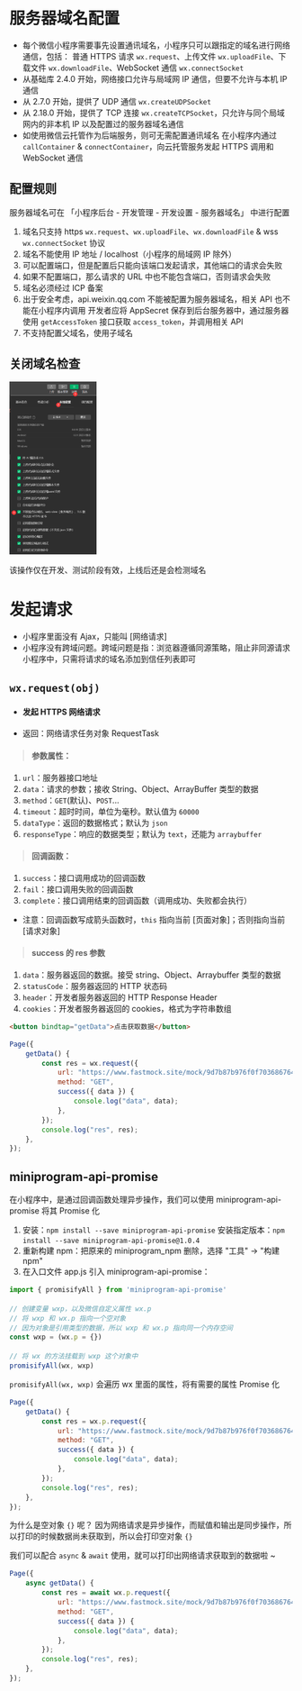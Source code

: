 # 服务器域名配置

- 每个微信小程序需要事先设置通讯域名，小程序只可以跟指定的域名进行网络通信，包括：
  普通 HTTPS 请求 `wx.request`、上传文件 `wx.uploadFile`、下载文件 `wx.downloadFile`、WebSocket 通信 `wx.connectSocket`
- 从基础库 2.4.0 开始，网络接口允许与局域网 IP 通信，但要不允许与本机 IP 通信
- 从 2.7.0 开始，提供了 UDP 通信 `wx.createUDPSocket`
- 从 2.18.0 开始，提供了 TCP 连接 `wx.createTCPSocket`，只允许与同个局域网内的非本机 IP 以及配置过的服务器域名通信
- 如使用微信云托管作为后端服务，则可无需配置通讯域名
  在小程序内通过 `callContainer` & `connectContainer`，向云托管服务发起 HTTPS 调用和 WebSocket 通信

## 配置规则

服务器域名可在 「小程序后台 - 开发管理 - 开发设置 - 服务器域名」 中进行配置

1. 域名只支持 https `wx.request`、`wx.uploadFile`、`wx.downloadFile` & wss `wx.connectSocket` 协议
2. 域名不能使用 IP 地址 / localhost（小程序的局域网 IP 除外）
3. 可以配置端口，但是配置后只能向该端口发起请求，其他端口的请求会失败
4. 如果不配置端口，那么请求的 URL 中也不能包含端口，否则请求会失败
5. 域名必须经过 ICP 备案
6. 出于安全考虑，api.weixin.qq.com 不能被配置为服务器域名，相关 API 也不能在小程序内调用
   开发者应将 AppSecret 保存到后台服务器中，通过服务器使用 `getAccessToken` 接口获取 `access_token`，并调用相关 API
7. 不支持配置父域名，使用子域名

## 关闭域名检查

<img src="picture/image-20220221102903411.png" alt="image-20220221102903411" style="zoom:30%;" />

该操作仅在开发、测试阶段有效，上线后还是会检测域名

# 发起请求

- 小程序里面没有 Ajax，只能叫 [网络请求]
- 小程序没有跨域问题。跨域问题是指：浏览器遵循同源策略，阻止非同源请求
  小程序中，只需将请求的域名添加到信任列表即可

## `wx.request(obj)`

- #### 发起 HTTPS 网络请求

- 返回：网络请求任务对象 RequestTask

> #### 参数属性：

1. `url`：服务器接口地址
2. `data`：请求的参数；接收 String、Object、ArrayBuffer 类型的数据
3. `method`：`GET`(默认)、`POST`...
4. `timeout`：超时时间，单位为毫秒。默认值为 `60000`
5. `dataType`：返回的数据格式；默认为 `json`
6. `responseType`：响应的数据类型；默认为 `text`，还能为 `arraybuffer`

> #### 回调函数：

1. `success`：接口调用成功的回调函数
2. `fail`：接口调用失败的回调函数
3. `complete`：接口调用结束的回调函数（调用成功、失败都会执行）

- 注意：回调函数写成箭头函数时，`this` 指向当前 [页面对象]；否则指向当前 [请求对象]

> #### success 的 res 参数

1. `data`：服务器返回的数据。接受 string、Object、Arraybuffer 类型的数据
2. `statusCode`：服务器返回的 HTTP 状态码
3. `header`：开发者服务器返回的 HTTP Response Header
4. `cookies`：开发者服务器返回的 cookies，格式为字符串数组

```html
<button bindtap="getData">点击获取数据</button>
```

```js
Page({
	getData() {
		const res = wx.request({
			url: "https://www.fastmock.site/mock/9d7b87b976f0f703686764ab8a74d066/program/list",
			method: "GET",
			success({ data }) {
				console.log("data", data);
			},
		});
		console.log("res", res);
	},
});
```

## miniprogram-api-promise

在小程序中，是通过回调函数处理异步操作，我们可以使用 miniprogram-api-promise 将其 Promise 化

1. 安装：`npm install --save miniprogram-api-promise`
   安装指定版本：`npm install --save miniprogram-api-promise@1.0.4`
2. 重新构建 npm：把原来的 miniprogram_npm 删除，选择 "工具" → "构建 npm"
3. 在入口文件 app.js 引入 miniprogram-api-promise：

```js
import { promisifyAll } from 'miniprogram-api-promise'
 
// 创建变量 wxp，以及微信自定义属性 wx.p
// 将 wxp 和 wx.p 指向一个空对象
// 因为对象是引用类型的数据，所以 wxp 和 wx.p 指向同一个内存空间
const wxp = (wx.p = {})
 
// 将 wx 的方法挂载到 wxp 这个对象中
promisifyAll(wx, wxp)
```

`promisifyAll(wx, wxp)` 会遍历 wx 里面的属性，将有需要的属性 Promise 化

```js
Page({
	getData() {
		const res = wx.p.request({
			url: "https://www.fastmock.site/mock/9d7b87b976f0f703686764ab8a74d066/program/list",
			method: "GET",
			success({ data }) {
				console.log("data", data);
			},
		});
		console.log("res", res);
	},
});
```

为什么是空对象 `{}` 呢？
因为网络请求是异步操作，而赋值和输出是同步操作，所以打印的时候数据尚未获取到，所以会打印空对象 `{}` 

我们可以配合 `async` & `await` 使用，就可以打印出网络请求获取到的数据啦 ~

```js
Page({
	async getData() {
		const res = await wx.p.request({
			url: "https://www.fastmock.site/mock/9d7b87b976f0f703686764ab8a74d066/program/list",
			method: "GET",
			success({ data }) {
				console.log("data", data);
			},
		});
		console.log("res", res);
	},
});
```



